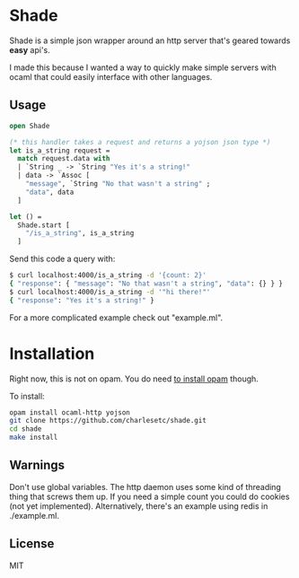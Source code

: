 
# Shade

Shade is a simple json wrapper around an http server that's geared towards **easy** api's.

I made this because I wanted a way to quickly make  simple servers with ocaml that could easily interface with other languages.

## Usage

```ocaml
open Shade

(* this handler takes a request and returns a yojson json type *)
let is_a_string request =
  match request.data with
  | `String _ -> `String "Yes it's a string!"
  | data -> `Assoc [
    "message", `String "No that wasn't a string" ;
    "data", data
  ]

let () =
  Shade.start [
    "/is_a_string", is_a_string
  ]
```

Send this code a query with:

```bash
$ curl localhost:4000/is_a_string -d '{count: 2}'
{ "response": { "message": "No that wasn't a string", "data": {} } }
$ curl localhost:4000/is_a_string -d '"hi there!"'
{ "response": "Yes it's a string!" }
```

For a more complicated example check out "example.ml".

# Installation

Right now, this is not on opam. You do need [to install opam](https://opam.ocaml.org/) though.

To install:

```bash
opam install ocaml-http yojson
git clone https://github.com/charlesetc/shade.git
cd shade
make install
```

## Warnings

Don't use global variables. The http daemon uses some kind of threading thing that screws them up. If you need a simple count you could do cookies (not yet implemented). Alternatively, there's an example using redis in ./example.ml.

## License

MIT
